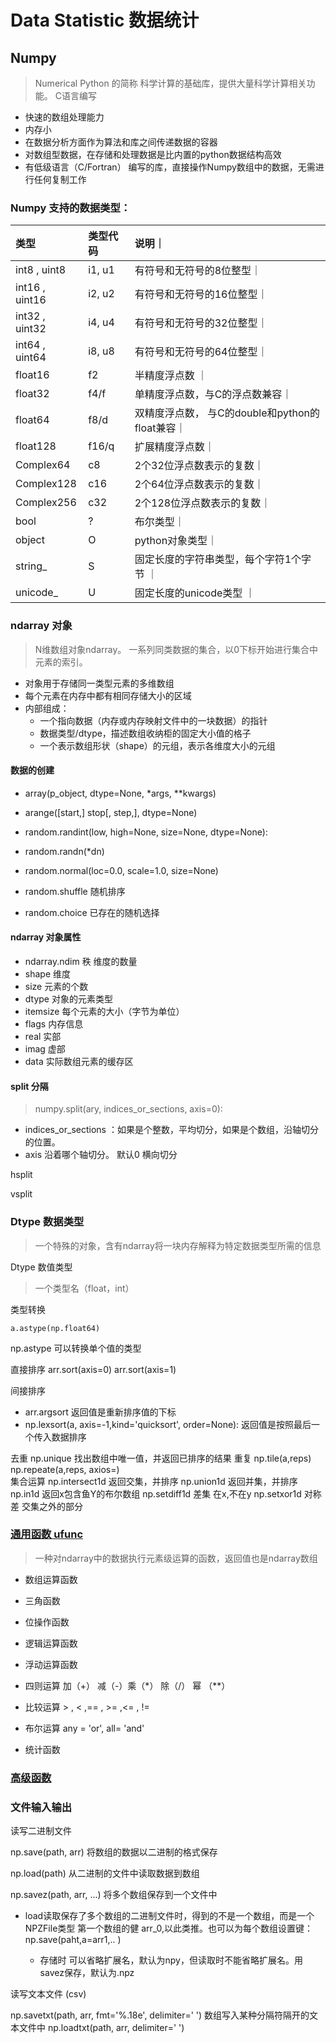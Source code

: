 # Data Statistic 数据统计

## Numpy
> Numerical Python 的简称 科学计算的基础库，提供大量科学计算相关功能。 C语言编写
  
 * 快速的数组处理能力
 * 内存小
 * 在数据分析方面作为算法和库之间传递数据的容器
 * 对数组型数据，在存储和处理数据是比内置的python数据结构高效
 * 有低级语言（C/Fortran） 编写的库，直接操作Numpy数组中的数据，无需进行任何复制工作
 
### Numpy 支持的数据类型：

|类型|类型代码|说明｜
|:----|:----|:----|
| int8 , uint8 | i1, u1 | 有符号和无符号的8位整型｜
| int16 , uint16 | i2, u2 | 有符号和无符号的16位整型｜
| int32 , uint32 | i4, u4 | 有符号和无符号的32位整型｜
| int64 , uint64 | i8, u8 | 有符号和无符号的64位整型｜
| float16       | f2 | 半精度浮点数 ｜
| float32       | f4/f | 单精度浮点数，与C的浮点数兼容｜
| float64       | f8/d | 双精度浮点数， 与C的double和python的float兼容｜
| float128      | f16/q | 扩展精度浮点数｜
| Complex64     | c8| 2个32位浮点数表示的复数｜
| Complex128    | c16 | 2个64位浮点数表示的复数｜
| Complex256    | c32 | 2个128位浮点数表示的复数｜
| bool          | ? | 布尔类型｜
| object        | O | python对象类型｜
| string_       | S | 固定长度的字符串类型，每个字符1个字节 ｜
| unicode_      | U | 固定长度的unicode类型    ｜

### ndarray 对象
> N维数组对象ndarray。 一系列同类数据的集合，以0下标开始进行集合中元素的索引。

* 对象用于存储同一类型元素的多维数组
* 每个元素在内存中都有相同存储大小的区域
* 内部组成：
    * 一个指向数据（内存或内存映射文件中的一块数据）的指针
    * 数据类型/dtype，描述数组收纳柜的固定大小值的格子
    * 一个表示数组形状（shape）的元组，表示各维度大小的元组
    

#### 数据的创建

* array(p_object, dtype=None, *args, **kwargs)

* arange([start,] stop[, step,], dtype=None)

* random.randint(low, high=None, size=None, dtype=None):

* random.randn(*dn)

* random.normal(loc=0.0, scale=1.0, size=None)

* random.shuffle 随机排序

* random.choice 已存在的随机选择

#### ndarray 对象属性

* ndarray.ndim 秩 维度的数量
* shape     维度
* size  元素的个数
* dtype  对象的元素类型
* itemsize  每个元素的大小（字节为单位）
* flags     内存信息
* real      实部
* imag      虚部
* data    实际数组元素的缓存区


#### split 分隔
> numpy.split(ary, indices_or_sections, axis=0):

* indices_or_sections ：如果是个整数，平均切分，如果是个数组，沿轴切分的位置。
* axis 沿着哪个轴切分。 默认0 横向切分

hsplit

vsplit

### Dtype 数据类型
> 一个特殊的对象，含有ndarray将一块内存解释为特定数据类型所需的信息

Dtype 数值类型
> 一个类型名（float，int）

类型转换 
```
a.astype(np.float64)
```

np.astype 可以转换单个值的类型



直接排序
arr.sort(axis=0)
arr.sort(axis=1)

间接排序
* arr.argsort  返回值是重新排序值的下标
* np.lexsort(a, axis=-1,kind='quicksort', order=None):    返回值是按照最后一个传入数据排序

去重
    np.unique 找出数组中唯一值，并返回已排序的结果
重复
   np.tile(a,reps)
   np.repeate(a,reps, axios=)   
集合运算 
 np.intersect1d  返回交集，并排序
  np.union1d     返回并集，并排序   
  np.in1d       返回x包含鱼Y的布尔数组
  np.setdiff1d  差集 在x,不在y
  np.setxor1d   对称差  交集之外的部分


### [通用函数 ufunc](./universal_function.md)

> 一种对ndarray中的数据执行元素级运算的函数，返回值也是ndarray数组

* 数组运算函数
  
* 三角函数
  
* 位操作函数
  
* 逻辑运算函数
  
* 浮动运算函数

 * 四则运算 加（+） 减（-）乘（*） 除（/） 幂 （**）
   
 * 比较运算 > , < ,== , >= ,<= , != 
   
 * 布尔运算 any = 'or', all= 'and'

 * 统计函数

### [高级函数 ](./advanced_function.md)


###  文件输入输出

读写二进制文件

np.save(path, arr) 将数组的数据以二进制的格式保存

np.load(path)  从二进制的文件中读取数据到数组

np.savez(path, arr, ...)  将多个数组保存到一个文件中

  * load读取保存了多个数组的二进制文件时，得到的不是一个数组，而是一个NPZFile类型
  第一个数组的健 arr_0,以此类推。也可以为每个数组设置键： np.save(paht,a=arr1,.. )

    * 存储时 可以省略扩展名，默认为npy，但读取时不能省略扩展名。用savez保存，默认为.npz
    
读写文本文件 (csv)

np.savetxt(path, arr, fmt='%.18e', delimiter=' ') 
    数组写入某种分隔符隔开的文本文件中
np.loadtxt(path, arr, delimiter=' ')

